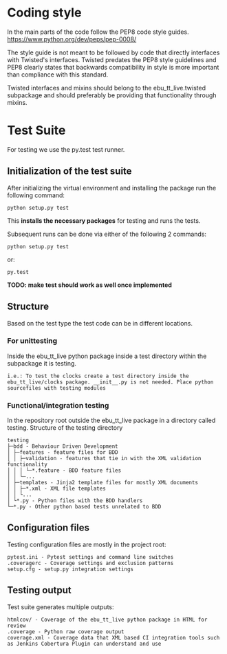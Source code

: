 
Coding style
============

In the main parts of the code follow the PEP8 code style guides.
https://www.python.org/dev/peps/pep-0008/

The style guide is not meant to be followed by code that directly interfaces with Twisted's
interfaces. Twisted predates the PEP8 style guidelines and PEP8 clearly states that backwards
compatibility in style is more important than compliance with this standard.

Twisted interfaces and mixins should belong to the ebu_tt_live.twisted subpackage and
should preferably be providing that functionality through mixins.


Test Suite
==========

For testing we use the py.test test runner.

## Initialization of the test suite

After initializing the virtual environment and installing the package run the following command:

    python setup.py test
    
This **installs the necessary packages** for testing and runs the tests.

Subsequent runs can be done via either of the following 2 commands:

    python setup.py test

or:

    py.test
    
**TODO: make test should work as well once implemented**

## Structure

Based on the test type the test code can be in different locations.

### For unittesting

Inside the ebu_tt_live python package inside a test directory within the subpackage it is testing. 

    i.e.: To test the clocks create a test directory inside the ebu_tt_live/clocks package. __init__.py is not needed. Place python sourcefiles with testing modules
    
### Functional/integration testing

In the repository root outside the ebu_tt_live package in a directory called testing.
Structure of the testing directory

    testing
    ├─bdd - Behaviour Driven Development
    │ ├─features - feature files for BDD
    │ │ ├─validation - features that tie in with the XML validation functionality
    │ │ │ └─*.feature - BDD feature files
    │ │ └─...
    │ ├─templates - Jinja2 template files for mostly XML documents
    │ │ ├─*.xml - XML file templates
    │ │ └...
    │ └*.py - Python files with the BDD handlers
    └─*.py - Other python based tests unrelated to BDD


## Configuration files

Testing configuration files are mostly in the project root:

    pytest.ini - Pytest settings and command line switches
    .coveragerc - Coverage settings and exclusion patterns
    setup.cfg - setup.py integration settings
    
## Testing output

Test suite generates multiple outputs:

    htmlcov/ - Coverage of the ebu_tt_live python package in HTML for review
    .coverage - Python raw coverage output
    coverage.xml - Coverage data that XML based CI integration tools such as Jenkins Cobertura Plugin can understand and use

